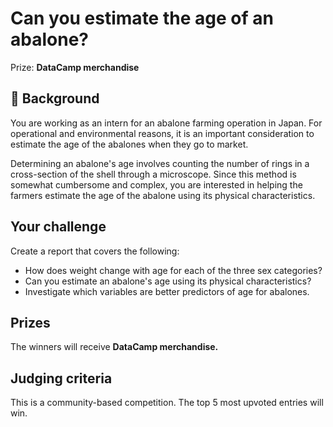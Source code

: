 # Can you estimate the age of an abalone?

Prize: **DataCamp merchandise**

## 📖 Background
You are working as an intern for an abalone farming operation in Japan. For operational and environmental reasons, it is an important consideration to estimate the age of the abalones when they go to market. 

Determining an abalone's age involves counting the number of rings in a cross-section of the shell through a microscope. Since this method is somewhat cumbersome and complex, you are interested in helping the farmers estimate the age of the abalone using its physical characteristics.

## Your challenge

Create a report that covers the following:

* How does weight change with age for each of the three sex categories?
* Can you estimate an abalone's age using its physical characteristics?
* Investigate which variables are better predictors of age for abalones.

## Prizes
The winners will receive **DataCamp merchandise.**

## Judging criteria
This is a community-based competition. The top 5 most upvoted entries will win.
